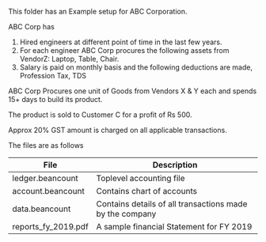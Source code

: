 This folder has an Example setup for ABC Corporation.

ABC Corp has

1. Hired engineers at different point of time in the last few years.
2. For each engineer ABC Corp procures the following assets from VendorZ: Laptop, Table, Chair.
3. Salary is paid on monthly basis and the following deductions are made, Profession Tax, TDS

ABC Corp Procures one unit of Goods from Vendors X & Y each and spends 15+ days to build its product.

The product is sold to Customer C for a profit of Rs 500.

Approx 20% GST amount is charged on all applicable transactions.

The files are as follows

| File | Description |
|---- | -----|
|ledger.beancount | Toplevel accounting file |
| account.beancount | Contains chart of accounts |
| data.beancount | Contains details of all transactions made by the company |
|reports_fy_2019.pdf | A sample financial Statement for FY 2019 |

